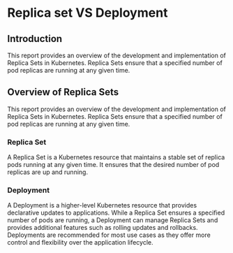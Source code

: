 # Replica set VS Deployment

## Introduction

This report provides an overview of the development and implementation of Replica Sets in Kubernetes. Replica Sets ensure that a specified number of pod replicas are running at any given time.

## Overview of Replica Sets

This report provides an overview of the development and implementation of Replica Sets in Kubernetes. Replica Sets ensure that a specified number of pod replicas are running at any given time.

### Replica Set

A Replica Set is a Kubernetes resource that maintains a stable set of replica pods running at any given time. It ensures that the desired number of pod replicas are up and running.

### Deployment

A Deployment is a higher-level Kubernetes resource that provides declarative updates to applications. While a Replica Set ensures a specified number of pods are running, a Deployment can manage Replica Sets and provides additional features such as rolling updates and rollbacks. Deployments are recommended for most use cases as they offer more control and flexibility over the application lifecycle.
